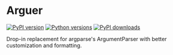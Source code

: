 # Arguer

[![PyPI version](https://img.shields.io/pypi/v/arguer.svg)](https://pypi.org/project/arguer/)
[![Python versions](https://img.shields.io/pypi/pyversions/arguer.svg)](https://pypi.org/project/arguer/)
[![PyPI downloads](https://img.shields.io/pypi/dm/arguer.svg)](https://pypi.org/project/arguer/)

Drop-in replacement for argparse's ArgumentParser with better customization and formatting.
